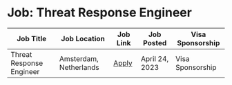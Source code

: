 # Job: Threat Response Engineer

| Job Title | Job Location | Job Link | Job Posted | Visa Sponsorship |
| --- | --- | --- | --- | --- |
| Threat Response Engineer | Amsterdam, Netherlands | [Apply](https://catawiki.careers/vacancies/threat-response-engineer-netherlands-amsterdam-2513814-4962165) | April 24, 2023 | Visa Sponsorship |
